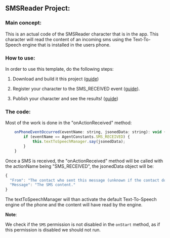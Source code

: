## SMSReader Project:

### Main concept:
This is an actual code of the SMSReader character that is in the app.
This character will read the content of an incoming sms using the Text-To-Speech engine that is installed in the users phone.

### How to use:
In order to use this template, do the following steps:

1. Download and build it this project ([guide](https://github.com/hay12396/ImAliveGuide/wiki/How-to:-Build-and-upload-a-character-code))

2. Register your character to the SMS_RECEIVED event ([guide](http://HowToRegisterToActionsGuide.com)).

3. Publish your character and see the results! ([guide](https://github.com/hay12396/ImAliveGuide/wiki/How-to:-Publish-your-character))

### The code:
Most of the work is done in the "onActionReceived" method:
```javascript
    onPhoneEventOccurred(eventName: string, jsonedData: string): void {
        if (eventName == AgentConstants.SMS_RECEIVED) {
            this.textToSpeechManager.say(jsonedData);
        }
    }
```
Once a SMS is received, the "onActionReceived" method will be called with the actionName being "SMS_RECEIVED", 
the jsonedData object will be:
```javascript
{
  "From": "The contact who sent this message (unknown if the contact does not exists)",
  "Message": "The SMS content."
}
```
The textToSpeechManager will than activate the default Text-To-Speech engine of the phone and the content will have read by the engine.

**Note**:

We check if the `SMS` permission is not disabled in the `onStart` method, as if this permission is disabled we should not run.
